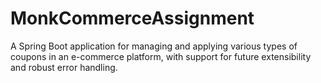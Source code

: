 # MonkCommerceAssignment
A Spring Boot application for managing and applying various types of coupons in an e-commerce platform, with support for future extensibility and robust error handling.
